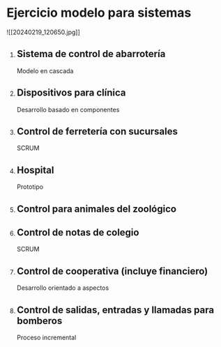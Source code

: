 # Ejercicio modelo para sistemas
![[20240219_120650.jpg]]

1. ## Sistema de control de abarrotería
    Modelo en cascada
2. ## Dispositivos para clínica
    Desarrollo basado en componentes
3. ## Control de ferretería con sucursales
    SCRUM
4. ## Hospital
    Prototipo
5. ## Control para animales del zoológico
6. ## Control de notas de colegio
    SCRUM
7. ## Control de cooperativa (incluye financiero)
    Desarrollo orientado a aspectos
8. ## Control de salidas, entradas y llamadas para bomberos
    Proceso incremental
    